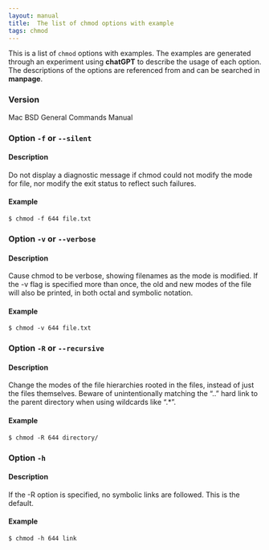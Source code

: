 ```yaml
---
layout: manual
title:  The list of chmod options with example
tags: chmod
---
```


This is a list of `chmod` options with examples. The examples are generated through an experiment using **chatGPT** to describe the usage of each option. The descriptions of the options are referenced from and can be searched in **manpage**.

### Version

Mac BSD General Commands Manual

### Option `-f` or `--silent`

#### Description

Do not display a diagnostic message if chmod could not modify the mode for file, nor modify the exit status to reflect such failures.

#### Example

```
$ chmod -f 644 file.txt
```

### Option `-v` or `--verbose`

#### Description

Cause chmod to be verbose, showing filenames as the mode is modified.  If the -v flag is specified more than once, the old and new modes of the file will also be printed, in both octal and symbolic notation.

#### Example

```
$ chmod -v 644 file.txt
```

### Option `-R` or `--recursive`

#### Description

Change the modes of the file hierarchies rooted in the files, instead of just the files themselves.  Beware of unintentionally matching the “..” hard link to the parent directory when using wildcards like “.*”.

#### Example

```
$ chmod -R 644 directory/
```

### Option `-h`

#### Description

If the -R option is specified, no symbolic links are followed.  This is the default.

#### Example

```
$ chmod -h 644 link
```
